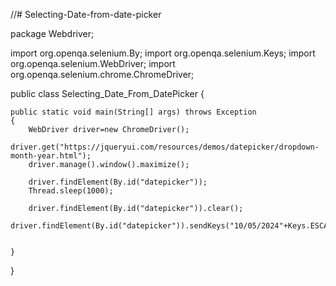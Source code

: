 //# Selecting-Date-from-date-picker

package Webdriver;

import org.openqa.selenium.By;
import org.openqa.selenium.Keys;
import org.openqa.selenium.WebDriver;
import org.openqa.selenium.chrome.ChromeDriver;

public class Selecting_Date_From_DatePicker 
{

	public static void main(String[] args) throws Exception 
	{
		WebDriver driver=new ChromeDriver();
		driver.get("https://jqueryui.com/resources/demos/datepicker/dropdown-month-year.html");
		driver.manage().window().maximize();
		
		driver.findElement(By.id("datepicker"));
		Thread.sleep(1000);
		
		driver.findElement(By.id("datepicker")).clear();
		driver.findElement(By.id("datepicker")).sendKeys("10/05/2024"+Keys.ESCAPE);
		

	}

}
